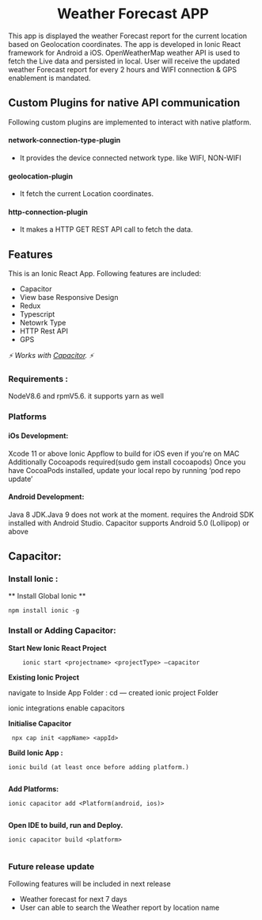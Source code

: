 

<h1 align="center">Weather Forecast APP</h1>
<p align="left">
 This app is displayed the weather Forecast report for the current location based on Geolocation coordinates. 
  The app is developed in Ionic React framework for Android a iOS. OpenWeatherMap weather API is used to fetch the
  Live data and persisted in local. User will receive the updated weather Forecast report for every 2 hours and WIFI
  connection & GPS enablement is mandated.
</p>

## Custom Plugins for native API communication
Following custom plugins are implemented to interact with native platform.

#### network-connection-type-plugin
* It provides the device connected network type. like WIFI, NON-WIFI

#### geolocation-plugin
* It fetch the current Location coordinates.

#### http-connection-plugin
* It makes a HTTP GET REST API call to fetch the data.


## Features
This is an Ionic React App. Following features are included:
* Capacitor
* View base Responsive Design
* Redux
* Typescript
* Netowrk Type
* HTTP Rest API
* GPS



*⚡️ Works with [Capacitor](https://capacitor.ionicframework.com/). ⚡️*

### Requirements :
NodeV8.6  and rpmV5.6. it supports yarn as well

### Platforms

#### iOs Development:
Xcode 11 or above
Ionic Appflow to build for iOS even if you're on MAC
Additionally Cocoapods required(sudo gem install cocoapods)
Once you have CocoaPods installed, update your local repo by running ‘pod repo update’

#### Android Development:
Java 8 JDK.Java 9 does not work at the moment.
requires the Android SDK installed with Android Studio.
Capacitor supports Android 5.0 (Lollipop) or above

## Capacitor:

### Install Ionic :

** Install Global Ionic **
```
npm install ionic -g

```

### Install or Adding Capacitor: 

**Start New Ionic React Project**

```
    ionic start <projectname> <projectType> —capacitor
```



**Existing Ionic Project**

navigate to Inside App Folder : cd <ProjectFolder>  — created ionic project Folder

ionic integrations enable capacitors

**Initialise Capacitor**
```
 npx cap init <appName> <appId>

```
**Build Ionic App :** 

```
ionic build (at least once before adding platform.)
 
```
**Add Platforms:** 

```
ionic capacitor add <Platform(android, ios)>
 
```
**Open IDE to build, run and Deploy.** 
```
ionic capacitor build <platform>
 
```


 
 
### Future release update
Following features will be included in next release
* Weather forecast for next 7 days
* User can able to search the Weather report by location name  

